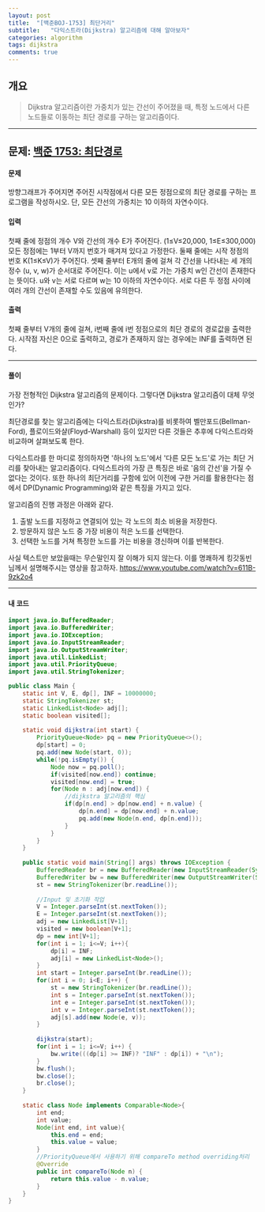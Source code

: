 ```yaml
---
layout: post
title:  "[백준BOJ-1753] 최단거리"
subtitle:   "다익스트라(Dijkstra) 알고리즘에 대해 알아보자"
categories: algorithm
tags: dijkstra
comments: true
---
```


## 개요
>  Dijkstra 알고리즘이란 가중치가 있는 간선이 주어졌을 때, 특정 노드에서 다른 노드들로 이동하는 최단 경로를 구하는 알고리즘이다.

---
문제: [백준 1753: 최단경로](https://www.acmicpc.net/problem/1753 "최단경로")
---

#### 문제
방향그래프가 주어지면 주어진 시작점에서 다른 모든 정점으로의 최단 경로를 구하는 프로그램을 작성하시오. 단, 모든 간선의 가중치는 10 이하의 자연수이다.

#### 입력
첫째 줄에 정점의 개수 V와 간선의 개수 E가 주어진다. (1≤V≤20,000, 1≤E≤300,000) 모든 정점에는 1부터 V까지 번호가 매겨져 있다고 가정한다. 둘째 줄에는 시작 정점의 번호 K(1≤K≤V)가 주어진다. 셋째 줄부터 E개의 줄에 걸쳐 각 간선을 나타내는 세 개의 정수 (u, v, w)가 순서대로 주어진다. 이는 u에서 v로 가는 가중치 w인 간선이 존재한다는 뜻이다. u와 v는 서로 다르며 w는 10 이하의 자연수이다. 서로 다른 두 정점 사이에 여러 개의 간선이 존재할 수도 있음에 유의한다.

#### 출력
첫째 줄부터 V개의 줄에 걸쳐, i번째 줄에 i번 정점으로의 최단 경로의 경로값을 출력한다. 시작점 자신은 0으로 출력하고, 경로가 존재하지 않는 경우에는 INF를 출력하면 된다.

---
#### 풀이
가장 전형적인 Dijkstra 알고리즘의 문제이다. 그렇다면 Dijkstra 알고리즘이 대체 무엇인가?

최단경로를 찾는 알고리즘에는 다익스트라(Dijkstra)를 비롯하여 벨만포드(Bellman-Ford), 플로이드와샬(Floyd-Warshall) 등이 있지만 다른 것들은 추후에 다익스트라와 비교하며 살펴보도록 한다.

다익스트라를 한 마디로 정의하자면 '하나의 노드'에서 '다른 모든 노드'로 가는 최단 거리를 찾아내는 알고리즘이다. 다익스트라의 가장 큰 특징은 바로 '음의 간선'을 가질 수 없다는 것이다. 또한 하나의 최단거리를 구함에 있어 이전에 구한 거리를 활용한다는 점에서 DP(Dynamic Programming)와 같은 특징을 가지고 있다.

알고리즘의 진행 과정은 아래와 같다.
1. 출발 노드를 지정하고 연결되어 있는 각 노드의 최소 비용을 저장한다.
2. 방문하지 않은 노드 중 가장 비용이 적은 노드를 선택한다.
3. 선택한 노드를 거쳐 특정한 노드를 가는 비용을 갱신하며 이를 반복한다.

사실 텍스트만 보았을때는 무슨말인지 잘 이해가 되지 않는다. 이를 명쾌하게 킹갓동빈님께서 설명해주시는 영상을 참고하자.
<https://www.youtube.com/watch?v=611B-9zk2o4>

---
#### 내 코드
```java
import java.io.BufferedReader;
import java.io.BufferedWriter;
import java.io.IOException;
import java.io.InputStreamReader;
import java.io.OutputStreamWriter;
import java.util.LinkedList;
import java.util.PriorityQueue;
import java.util.StringTokenizer;

public class Main {
	static int V, E, dp[], INF = 10000000;
	static StringTokenizer st;
	static LinkedList<Node> adj[];
	static boolean visited[];
	
	static void dijkstra(int start) {
		PriorityQueue<Node> pq = new PriorityQueue<>();
		dp[start] = 0;
		pq.add(new Node(start, 0));
		while(!pq.isEmpty()) {
			Node now = pq.poll();
			if(visited[now.end]) continue;
			visited[now.end] = true;
			for(Node n : adj[now.end]) {
				//dijkstra 알고리즘의 핵심
				if(dp[n.end] > dp[now.end] + n.value) {
					dp[n.end] = dp[now.end] + n.value;
					pq.add(new Node(n.end, dp[n.end]));
				}
			}
		}
	}
	
	public static void main(String[] args) throws IOException {
		BufferedReader br = new BufferedReader(new InputStreamReader(System.in));
		BufferedWriter bw = new BufferedWriter(new OutputStreamWriter(System.out));
		st = new StringTokenizer(br.readLine());
		
		//Input 및 초기화 작업
		V = Integer.parseInt(st.nextToken());
		E = Integer.parseInt(st.nextToken());
		adj = new LinkedList[V+1];
		visited = new boolean[V+1];
		dp = new int[V+1];
		for(int i = 1; i<=V; i++){
			dp[i] = INF;
			adj[i] = new LinkedList<Node>();
		}
		int start = Integer.parseInt(br.readLine());
		for(int i = 0; i<E; i++) {
			st = new StringTokenizer(br.readLine());
			int s = Integer.parseInt(st.nextToken());
			int e = Integer.parseInt(st.nextToken());
			int v = Integer.parseInt(st.nextToken());
			adj[s].add(new Node(e, v));
		}
		
		dijkstra(start);
		for(int i = 1; i<=V; i++) {
			bw.write(((dp[i] >= INF)? "INF" : dp[i]) + "\n");
		}
		bw.flush();
		bw.close();
		br.close();
	}
	
	static class Node implements Comparable<Node>{
		int end;
		int value;
		Node(int end, int value){
			this.end = end;
			this.value = value;
		}
		//PriorityQueue에서 사용하기 위해 compareTo method overriding처리
		@Override
		public int compareTo(Node n) { 
			return this.value - n.value;
		}
	}
}
```